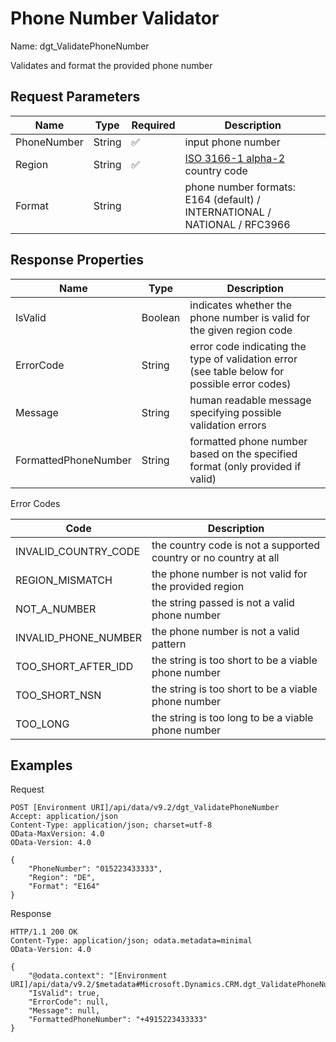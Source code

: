 # Phone Number Validator

Name: dgt_ValidatePhoneNumber

Validates and format the provided phone number

## Request Parameters

| Name        | Type   | Required | Description                                                                                     |
|-------------|--------|----------|-------------------------------------------------------------------------------------------------|
| PhoneNumber | String | ✅        | input phone number                                                                              |
| Region      | String | ✅        | [ISO 3166-1 alpha-2](https://en.wikipedia.org/wiki/List_of_ISO_3166_country_codes) country code |
| Format      | String |          | phone number formats: E164 (default) / INTERNATIONAL / NATIONAL / RFC3966                       |

## Response Properties

| Name                 | Type    | Description                                                                                   |
|----------------------|---------|-----------------------------------------------------------------------------------------------|
| IsValid              | Boolean | indicates whether the phone number is valid for the given region code                         |
| ErrorCode            | String  | error code indicating the type of validation error (see table below for possible error codes) |
| Message              | String  | human readable message specifying possible validation errors                                  |
| FormattedPhoneNumber | String  | formatted phone number based on the specified format (only provided if valid)                 |

Error Codes

| Code                 | Description                                                      |
|----------------------|------------------------------------------------------------------|
| INVALID_COUNTRY_CODE | the country code is not a supported country or no country at all |
| REGION_MISMATCH      | the phone number is not valid for the provided region            |
| NOT_A_NUMBER         | the string passed is not a valid phone number                    |
| INVALID_PHONE_NUMBER | the phone number is not a valid pattern                          |
| TOO_SHORT_AFTER_IDD  | the string is too short to be a viable phone number              |
| TOO_SHORT_NSN        | the string is too short to be a viable phone number              |
| TOO_LONG             | the string is too long to be a viable phone number               |

## Examples

Request

```http
POST [Environment URI]/api/data/v9.2/dgt_ValidatePhoneNumber
Accept: application/json
Content-Type: application/json; charset=utf-8
OData-MaxVersion: 4.0
OData-Version: 4.0

{
    "PhoneNumber": "015223433333",
    "Region": "DE",
    "Format": "E164"
}
```

Response

```http
HTTP/1.1 200 OK
Content-Type: application/json; odata.metadata=minimal
OData-Version: 4.0

{
    "@odata.context": "[Environment URI]/api/data/v9.2/$metadata#Microsoft.Dynamics.CRM.dgt_ValidatePhoneNumberResponse",
    "IsValid": true,
    "ErrorCode": null,
    "Message": null,
    "FormattedPhoneNumber": "+4915223433333"
}
```